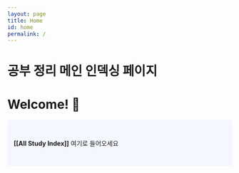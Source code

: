 ```yaml
---
layout: page
title: Home
id: home
permalink: / 
---
```


# 공부 정리 메인 인덱싱 페이지

# Welcome! 🌱

<p style="padding: 3em 1em; background: #f5f7ff; border-radius: 4px;">
  <span style="font-weight: bold">[[All Study Index]]</span> 여기로 들어오세요
</p>

<style>
  .wrapper {
    max-width: 46em;
  }
</style>

